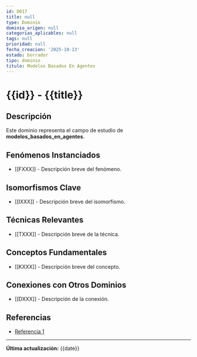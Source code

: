 ```yaml
---
id: D017
title: null
type: Dominio
dominio_origen: null
categorias_aplicables: null
tags: null
prioridad: null
fecha_creacion: '2025-10-13'
estado: borrador
tipo: dominio
titulo: Modelos Basados En Agentes
---
```

# {{id}} - {{title}}

## Descripción

Este dominio representa el campo de estudio de **modelos_basados_en_agentes**.

## Fenómenos Instanciados

- [[FXXX]] - Descripción breve del fenómeno.

## Isomorfismos Clave

- [[IXXX]] - Descripción breve del isomorfismo.

## Técnicas Relevantes

- [[TXXX]] - Descripción breve de la técnica.

## Conceptos Fundamentales

- [[KXXX]] - Descripción breve del concepto.

## Conexiones con Otros Dominios

- [[DXXX]] - Descripción de la conexión.

## Referencias

- [Referencia 1](URL)

---

**Última actualización:** {{date}}
